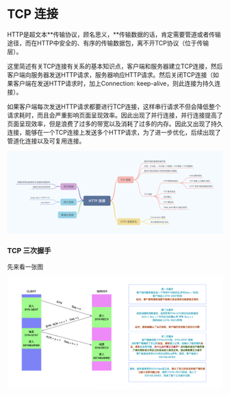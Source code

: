 # TCP 连接

HTTP是超文本**传输协议，顾名思义，**传输数据的话，肯定需要管道或者传输途径，而在HTTP中安全的、有序的传输数据包，离不开TCP协议（位于传输层）。

这里简述有关TCP连接有关系的基本知识点，客户端和服务器建立TCP连接，然后客户端向服务器发送HTTP请求，服务器响应HTTP请求。然后关闭TCP连接（如果客户端在发送HTTP请求时，加上Connection: keep-alive，则此连接为持久连接）。

如果客户端每次发送HTTP请求都要进行TCP连接，这样串行请求不但会降低整个请求耗时，而且会严重影响页面呈现效率。因此出现了并行连接，并行连接提高了页面呈现效率，但是浪费了过多的带宽以及消耗了过多的内存。因此又出现了持久连接，能够在一个TCP连接上发送多个HTTP请求，为了进一步优化，后续出现了管道化连接以及可复用连接。

![](<.gitbook/assets/HTTP 连接.png>)

### TCP 三次握手

先来看一张图

![](.gitbook/assets/threeTcp.png)

